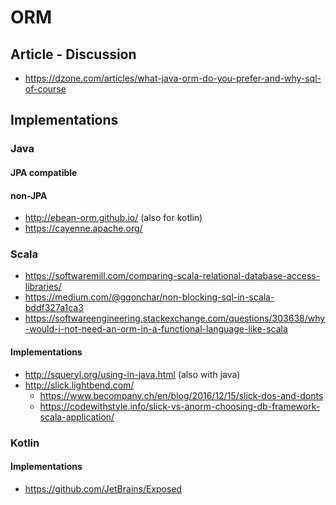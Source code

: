 # ORM

## Article - Discussion

* https://dzone.com/articles/what-java-orm-do-you-prefer-and-why-sql-of-course

## Implementations

### Java

#### JPA compatible

#### non-JPA

* http://ebean-orm.github.io/ (also for kotlin)
* https://cayenne.apache.org/

### Scala 

* https://softwaremill.com/comparing-scala-relational-database-access-libraries/
* https://medium.com/@ggonchar/non-blocking-sql-in-scala-bddf327a1ca3
* https://softwareengineering.stackexchange.com/questions/303638/why-would-i-not-need-an-orm-in-a-functional-language-like-scala

#### Implementations

* http://squeryl.org/using-in-java.html (also with java)
* http://slick.lightbend.com/
  + https://www.becompany.ch/en/blog/2016/12/15/slick-dos-and-donts
  + https://codewithstyle.info/slick-vs-anorm-choosing-db-framework-scala-application/
  
### Kotlin

#### Implementations

* https://github.com/JetBrains/Exposed
